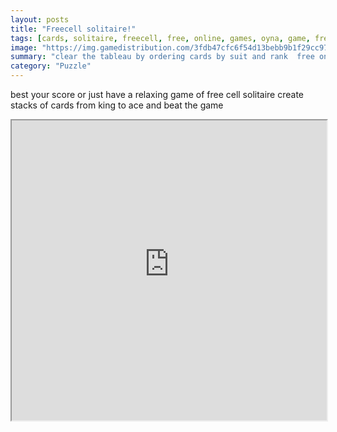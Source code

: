 ```yaml
---
layout: posts
title: "Freecell solitaire!"
tags: [cards, solitaire, freecell, free, online, games, oyna, game, free, games, play, play, games]
image: "https://img.gamedistribution.com/3fdb47cfc6f54d13bebb9b1f29cc9775.jpg"
summary: "clear the tableau by ordering cards by suit and rank  free online games oyna game free games play play games"
category: "Puzzle"
---
```


best your score or just have a relaxing game of free cell solitaire create stacks of cards from king to ace and beat the game

<iframe width="100%" height="480px;" src="https://html5.gamedistribution.com/3fdb47cfc6f54d13bebb9b1f29cc9775/"></iframe>